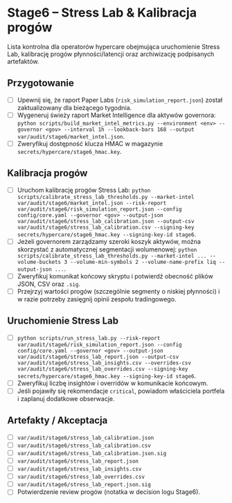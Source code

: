 # Stage6 – Stress Lab & Kalibracja progów

Lista kontrolna dla operatorów hypercare obejmująca uruchomienie Stress Lab,
kalibrację progów płynności/latencji oraz archiwizację podpisanych artefaktów.

## Przygotowanie
- [ ] Upewnij się, że raport Paper Labs (`risk_simulation_report.json`) został
      zaktualizowany dla bieżącego tygodnia.
- [ ] Wygeneruj świeży raport Market Intelligence dla aktywów governora:
      `python scripts/build_market_intel_metrics.py --environment <env> --governor <gov> --interval 1h --lookback-bars 168 --output var/audit/stage6/market_intel.json`.
- [ ] Zweryfikuj dostępność klucza HMAC w magazynie `secrets/hypercare/stage6_hmac.key`.

## Kalibracja progów
- [ ] Uruchom kalibrację progów Stress Lab:
      `python scripts/calibrate_stress_lab_thresholds.py --market-intel var/audit/stage6/market_intel.json --risk-report var/audit/stage6/risk_simulation_report.json --config config/core.yaml --governor <gov> --output-json var/audit/stage6/stress_lab_calibration.json --output-csv var/audit/stage6/stress_lab_calibration.csv --signing-key secrets/hypercare/stage6_hmac.key --signing-key-id stage6`.
- [ ] Jeżeli governorem zarządzamy szeroki koszyk aktywów, można skorzystać z
      automatycznej segmentacji wolumenowej:
      `python scripts/calibrate_stress_lab_thresholds.py --market-intel ... --volume-buckets 3 --volume-min-symbols 2 --volume-name-prefix liq --output-json ...`.
- [ ] Zweryfikuj komunikat końcowy skryptu i potwierdź obecność plików JSON, CSV
      oraz `.sig`.
- [ ] Przejrzyj wartości progów (szczególnie segmenty o niskiej płynności) i
      w razie potrzeby zasięgnij opinii zespołu tradingowego.

## Uruchomienie Stress Lab
- [ ] `python scripts/run_stress_lab.py --risk-report var/audit/stage6/risk_simulation_report.json --config config/core.yaml --governor <gov> --output-json var/audit/stage6/stress_lab_report.json --output-csv var/audit/stage6/stress_lab_insights.csv --overrides-csv var/audit/stage6/stress_lab_overrides.csv --signing-key secrets/hypercare/stage6_hmac.key --signing-key-id stage6`.
- [ ] Zweryfikuj liczbę insightów i overridów w komunikacie końcowym.
- [ ] Jeśli pojawiły się rekomendacje `critical`, powiadom właściciela portfela i
      zaplanuj dodatkowe obserwacje.

## Artefakty / Akceptacja
- [ ] `var/audit/stage6/stress_lab_calibration.json`
- [ ] `var/audit/stage6/stress_lab_calibration.csv`
- [ ] `var/audit/stage6/stress_lab_calibration.json.sig`
- [ ] `var/audit/stage6/stress_lab_report.json`
- [ ] `var/audit/stage6/stress_lab_insights.csv`
- [ ] `var/audit/stage6/stress_lab_overrides.csv`
- [ ] `var/audit/stage6/stress_lab_report.json.sig`
- [ ] Potwierdzenie review progów (notatka w decision logu Stage6).
